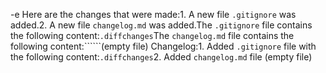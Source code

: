 

-e Here are the changes that were made:1. A new file `.gitignore` was added.2. A new file `changelog.md` was added.The `.gitignore` file contains the following content:```.diffchanges```The `changelog.md` file contains the following content:``````(empty file)
Changelog:1. Added `.gitignore` file with the following content:```.diffchanges```2. Added `changelog.md` file (empty file)
